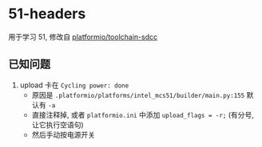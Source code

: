 # 51-headers

用于学习 51, 修改自 [platformio/toolchain-sdcc](https://registry.platformio.org/tools/platformio/toolchain-sdcc)

## 已知问题

1. upload 卡在 `Cycling power: done`
    - 原因是 `.platformio/platforms/intel_mcs51/builder/main.py:155` 默认有 `-a`
    - 直接注释掉, 或者 `platformio.ini` 中添加 `upload_flags = -r;` (有分号, 让它执行空语句)
    - 然后手动按电源开关
